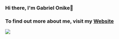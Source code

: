 ### Hi there, I'm Gabriel Onike👋
### To find out more about me, visit my [Website](https://www.ngonike.dev)

![](https://github-readme-stats.vercel.app/api/top-langs?username=gabrielonike&count_private=true&langs_count=10)

<!--
**GabrielOnike/GabrielOnike** is a ✨ _special_ ✨ repository because its `README.md` (this file) appears on your GitHub profile.

Here are some ideas to get you started:

- 🔭 I’m currently working on ...
- 🌱 I’m currently learning ...
- 👯 I’m looking to collaborate on ...
- 🤔 I’m looking for help with ...
- 💬 Ask me about ...
- 📫 How to reach me: ...
- 😄 Pronouns: ...
- ⚡ Fun fact: ...
-->
